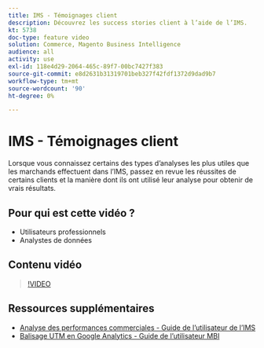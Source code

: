 ```yaml
---
title: IMS - Témoignages client
description: Découvrez les success stories client à l’aide de l’IMS.
kt: 5738
doc-type: feature video
solution: Commerce, Magento Business Intelligence
audience: all
activity: use
exl-id: 118e4d29-2064-465c-89f7-00bc7427f383
source-git-commit: e8d2631b31319701beb327f42fdf1372d9dad9b7
workflow-type: tm+mt
source-wordcount: '90'
ht-degree: 0%

---
```


# IMS - Témoignages client

Lorsque vous connaissez certains des types d’analyses les plus utiles que les marchands effectuent dans l’IMS, passez en revue les réussites de certains clients et la manière dont ils ont utilisé leur analyse pour obtenir de vrais résultats.

## Pour qui est cette vidéo ?

- Utilisateurs professionnels
- Analystes de données

## Contenu vidéo

>[!VIDEO](https://video.tv.adobe.com/v/35992?quality=12&learn=on)

## Ressources supplémentaires

- [Analyse des performances commerciales - Guide de l’utilisateur de l’IMS](https://experienceleague.adobe.com/docs/commerce-business-intelligence/mbi/analyze/customers/rfm-analysis.html)
- [Balisage UTM en Google Analytics - Guide de l’utilisateur MBI](https://experienceleague.adobe.com/docs/commerce-business-intelligence/mbi/best-practices/data/utm-tagging-google.html)
